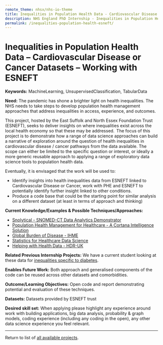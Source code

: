 ```yaml
---
remote_theme: nhsx/nhs-io-theme
title: Inequalities in Population Health Data - Cardiovascular Disease or Cancer Datasets – working with ESNEFT
description: NHS England PhD Internship - Inequalities in Population Health Data - Cardiovascular Disease or Cancer Datasets – working with ESNEFT
permalink: /inequalities-population-health-esneft/
---
```


# Inequalities in Population Health Data – Cardiovascular Disease or Cancer Datasets – Working with ESNEFT

**Keywords:**  MachineLearning, UnsupervisedClassification, TabularData

**Need:**  The pandemic has shone a brighter light on health inequalities. The NHS needs to take steps to develop population health management approaches that address inequalities in access, experience, and outcomes.

This project, hosted by the East Suffolk and North Essex Foundation Trust (ESNEFT), seeks to deliver insights on where inequalities exist across the local health economy so that these may be addressed.  The focus of this project is to demonstrate how a range of data science approaches can build a narrative of exploration around the question of health inequalities in cardiovascular disease / cancer pathways from the data available.  The scope can either be limited to the specific question or interest, or ideally a more generic reusable approach to applying a range of exploratory data science tools to population health data.

Eventually, it is envisaged that the work will be used to:
- Identify insights into health inequalities data from ESNEFT linked to Cardiovascular Disease or Cancer, work with PHE and ESNEFT to potentially identify further insight linked to other conditions.  
- Produce a code base that could be the starting point for similar analysis on a different dataset (at least in terms of approach and thinking)

**Current Knowledge/Examples & Possible Techniques/Approaches:**
- [Snolytical - SNOMED-CT Data Analytics Demonstrator](https://github.com/IHTSDO/health-data-analytics)
- [Population Health Management for Healthcare - A Cortana Intelligence Solution](https://github.com/Azure/cortana-intelligence-population-health-management/blob/master/Azure%20Data%20Lake/README.md) 
- [Global Burden of Disease - IHME](https://www.healthdata.org/gbd/2019)
- [Statistics for Healthcare Data Science](https://github.com/roman-gulati/statistics-for-health-data-science)
- [Helping with Health Data - HDR-UK](https://www.hdruk.ac.uk/helping-with-health-data/)

**Related Previous Internship Projects:** We have a current student looking at these data for [inequalities specific to diabetes](https://nhsx.github.io/nhsx-internship-projects/population-health-and-inequalities/).

**Enables Future Work:** Both approach and generalised components of the code can be reused across other datasets and comorbidities.

**Outcome/Learning Objectives:**  Open code and report demonstrating potential and evaluation of these techniques.

**Datasets:** Datasets provided by ESNEFT trust

**Desired skill set:** When applying please highlight any experience around work with building applications, big data analysis, probability & graph models, coding experience (including any coding in the open), any other data science experience you feel relevant.

---
Return to list of [all available projects](https://nhsx.github.io/nhsx-internship-projects/).
